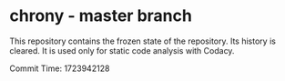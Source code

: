 # chrony - master branch

This repository contains the frozen state of the repository.
Its history is cleared. It is used only for static code
analysis with Codacy.

Commit Time: 1723942128